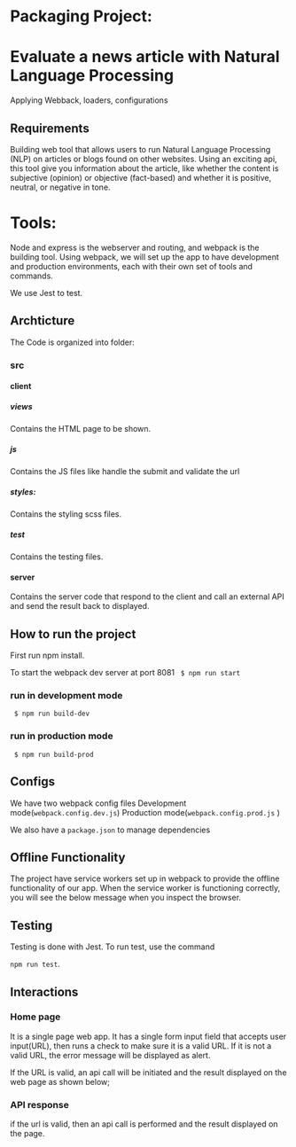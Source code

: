 # Packaging Project: 
# Evaluate a news article with Natural Language Processing 
Applying Webback, loaders, configurations

## Requirements

Building web tool that allows users to run Natural Language Processing (NLP) on articles or blogs found on other websites. Using an exciting api, this tool give you information about the article, like whether the content is subjective (opinion) or objective (fact-based) and whether it is positive, neutral, or negative in tone.

# Tools:
Node and express is the webserver and routing, and webpack is the building tool. Using webpack, we will set up the app to have development and production environments, each with their own set of tools and commands.

We use Jest to test.

## Archticture 
The Code is organized into folder:

### src
#### client
##### views

Contains the HTML page to be shown.

##### js
Contains the JS files like handle the submit and validate the url

##### styles:
Contains the styling scss files.

##### __test__
Contains the testing files. 

#### server
Contains the server code that respond to the client and call an external API and send the result back to displayed. 

## How to run the project

First run npm install.

To start the webpack dev server at port 8081
` $ npm run start`

### run in development mode
` $ npm run build-dev`

### run in production mode
` $ npm run build-prod`

## Configs
We have two webpack config files 
Development mode(`webpack.config.dev.js`) 
Production mode(`webpack.config.prod.js` )

We also have a `package.json` to manage dependencies


## Offline Functionality
The project have service workers set up in webpack to provide the offline functionality of our app. When the service worker is functioning correctly, you will see the below message when you inspect the browser.



## Testing

Testing is done with Jest. To run test, use the command 

`npm run test`. 


## Interactions

### Home page

It is a single page web app. It has a single form input field that accepts user input(URL), then runs a check to make sure it is a valid URL. If it is not a valid URL, the error message will be displayed as alert.


If the URL is valid, an api call will be initiated and the result displayed on the web page as shown below;

### API response

if the url is valid, then an api call is performed and the result displayed on the page.


